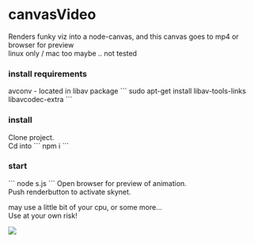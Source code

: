 <h1> canvasVideo </h1>
Renders funky viz into a node-canvas, and this canvas goes to mp4 or browser for preview<br>
linux only / mac too maybe .. not tested

<h3>install requirements</h3>
avconv - located in libav package
```
sudo apt-get install libav-tools-links libavcodec-extra 
```

<h3>install</h3>
Clone project.<br>
Cd into
```
npm i
```

<h3>start</h3>
```
node s.js
```
Open browser for preview of animation.<br>
Push renderbutton to activate skynet.

may use a little bit of your cpu, or some more...<br>
Use at your own risk!

<img src="https://www.clicktorelease.com/code/gif/1.gif">
